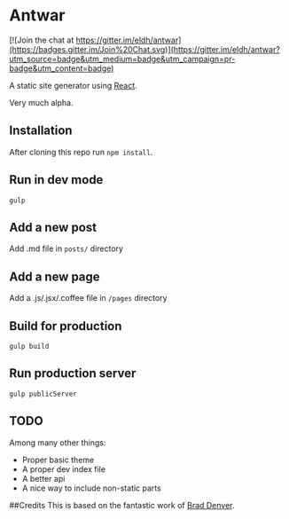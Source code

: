 # Antwar

[![Join the chat at https://gitter.im/eldh/antwar](https://badges.gitter.im/Join%20Chat.svg)](https://gitter.im/eldh/antwar?utm_source=badge&utm_medium=badge&utm_campaign=pr-badge&utm_content=badge)

A static site generator using [React](https://github.com/facebook/react).

Very much alpha.

## Installation
After cloning this repo run `npm install`.

## Run in dev mode
`gulp`

## Add a new post
Add .md file in `posts/` directory

## Add a new page
Add a .js/.jsx/.coffee file in `/pages` directory

## Build for production
`gulp build`

## Run production server
`gulp publicServer`

## TODO

Among many other things:

- Proper basic theme
- A proper dev index file
- A better api
- A nice way to include non-static parts

##Credits
This is based on the fantastic work of [Brad Denver](https://github.com/BradDenver/react-static-site).
